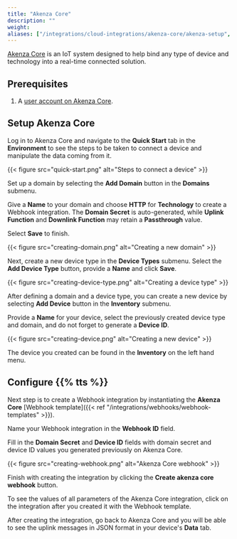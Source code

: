 ```yaml
---
title: "Akenza Core"
description: ""
weight: 
aliases: ["/integrations/cloud-integrations/akenza-core/akenza-setup", "/integrations/cloud-integrations/akenza-core/tts-setup"]
---
```


[Akenza Core](https://akenza.com/technology) is an IoT system designed to help bind any type of device and technology into a real-time connected solution.

<!--more-->

## Prerequisites

1. A [user account on Akenza Core](https://auth.akenza.io/register).

## Setup Akenza Core

Log in to Akenza Core and navigate to the **Quick Start** tab in the **Environment** to see the steps to be taken to connect a device and manipulate the data coming from it. 

{{< figure src="quick-start.png" alt="Steps to connect a device" >}}

Set up a domain by selecting the **Add Domain** button in the **Domains** submenu. 

Give a **Name** to your domain and choose **HTTP** for **Technology** to create a Webhook integration. The **Domain Secret** is auto-generated, while **Uplink Function** and **Downlink Function** may retain a **Passthrough** value. 

Select **Save** to finish.

{{< figure src="creating-domain.png" alt="Creating a new domain" >}}

Next, create a new device type in the **Device Types** submenu. Select the **Add Device Type** button, provide a **Name** and click **Save**.

{{< figure src="creating-device-type.png" alt="Creating a device type" >}}

After defining a domain and a device type, you can create a new device by selecting **Add Device** button in the **Inventory** submenu. 

Provide a **Name** for your device, select the previously created device type and domain, and do not forget to generate a **Device ID**.

{{< figure src="creating-device.png" alt="Creating a new device" >}}

The device you created can be found in the **Inventory** on the left hand menu.

## Configure {{% tts %}}

Next step is to create a Webhook integration by instantiating the **Akenza Core** [Webhook template]({{< ref "/integrations/webhooks/webhook-templates" >}}).

Name your Webhook integration in the **Webhook ID** field. 

Fill in the **Domain Secret** and **Device ID** fields with domain secret and device ID values you generated previously on Akenza Core. 

{{< figure src="creating-webhook.png" alt="Akenza Core webhook" >}}

Finish with creating the integration by clicking the **Create akenza core webhook** button.

To see the values of all parameters of the Akenza Core integration, click on the integration after you created it with the Webhook template.

After creating the integration, go back to Akenza Core and you will be able to see the uplink messages in JSON format in your device's **Data** tab.
